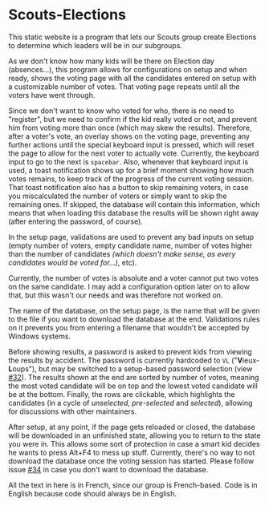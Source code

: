 # Scouts-Elections

This static website is a program that lets our Scouts group create Elections to determine which leaders will be in our subgroups.

As we don't know how many kids will be there on Election day (absences...), this program allows for configurations on setup and when ready, shows the voting page with all the candidates entered on setup with a customizable number of votes. That voting page repeats until all the voters have went through.

Since we don't want to know who voted for who, there is no need to "register", but we need to confirm if the kid really voted or not, and prevent him from voting more than once (which may skew the results).
Therefore, after a voter's vote, an overlay shows on the voting page, preventing any further actions until the special keyboard input is pressed, which will reset the page to allow for the next voter to actually vote.
Currently, the keyboard input to go to the next is `spacebar`.
Also, whenever that keyboard input is used, a toast notification shows up for a brief moment showing how much votes remains, to keep track of the progress of the current voting session.
That toast notification also has a button to skip remaining voters, in case you miscalculated the number of voters or simply want to skip the remaining ones.
If skipped, the database will contain this information, which means that when loading this database the results will be shown right away (after entering the password, of course).

In the setup page, validations are used to prevent any bad inputs on setup (empty number of voters, empty candidate name, number of votes higher than the number of candidates *(which doesn't make sense, as every candidates would be voted for...)*, etc).

Currently, the number of votes is absolute and a voter cannot put two votes on the same candidate.
I may add a configuration option later on to allow that, but this wasn't our needs and was therefore not worked on.

The name of the database, on the setup page, is the name that will be given to the file if you want to download the database at the end.
Validations rules on it prevents you from entering a filename that wouldn't be accepted by Windows systems.

Before showing results, a password is asked to prevent kids from viewing the results by accident.
The password is currently hardcoded to `VL` ("**V**ieux-**L**oups"), but may be switched to a setup-based password selection (view [#32][1]).
The results shown at the end are sorted by number of votes, meaning the most voted candidate will be on top and the lowest voted candidate will be at the bottom.
Finally, the rows are clickable, which highlights the candidates (in a cycle of *unselected*, *pre-selected* and *selected*), allowing for discussions with other maintainers.

After setup, at any point, if the page gets reloaded or closed, the database will be downloaded in an unfinished state, allowing you to return to the state you were in.
This allows some sort of protection in case a smart kid decides he wants to press Alt+F4 to mess up stuff.
Currently, there's no way to not download the database once the voting session has started. Please follow issue [#34][2] in case you don't want to download the database.

All the text in here is in French, since our group is French-based.
Code is in English because code should always be in English.

[1]: https://github.com/V-ed/Scouts-Elections/issues/32
[2]: https://github.com/V-ed/Scouts-Elections/issues/34
